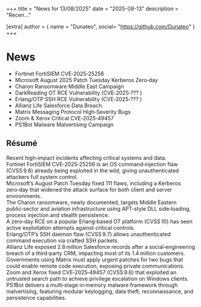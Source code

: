 +++
  title = "News for 13/08/2025"
  date = "2025-08-13"
  description = "Recen..."

  [extra]
  author = { name = "Dunateo", social= "https://github.com/Dunateo" }
  +++<html><body>
<h1>News</h1>
<ul>
  <li>Fortinet FortiSIEM CVE‑2025‑25256</li>
  <li>Microsoft August 2025 Patch Tuesday Kerberos Zero‑day</li>
  <li>Charon Ransomware Middle East Campaign</li>
  <li>DarkReading OT RCE Vulnerability (CVE‑2025‑??? )</li>
  <li>Erlang/OTP SSH RCE Vulnerability (CVE‑2025‑??? )</li>
  <li>Allianz Life Salesforce Data Breach</li>
  <li>Matrix Messaging Protocol High‑Severity Bugs</li>
  <li>Zoom & Xerox Critical CVE‑2025‑49457</li>
  <li>PS1Bot Malware Malvertising Campaign</li>
</ul>
<h2>Résumé</h2>
<p>Recent high‑impact incidents affecting critical systems and data.<br>Fortinet FortiSIEM CVE‑2025‑25256 is an OS command‑injection flaw (CVSS 9.8) already being exploited in the wild, giving unauthenticated attackers full system control.<br>Microsoft’s August Patch Tuesday fixed 111 flaws, including a Kerberos zero‑day that widened the attack surface for both client and server environments.<br>The Charon ransomware, newly documented, targets Middle Eastern public‑sector and aviation infrastructure using APT‑style DLL side‑loading, process injection and stealth persistence.<br>A zero‑day RCE on a popular Erlang‑based OT platform (CVSS 10) has seen active exploitation attempts against critical controls.<br>Erlang/OTP’s SSH daemon flaw (CVSS 9.7) allows unauthenticated command execution via crafted SSH packets.<br>Allianz Life exposed 2.8 million Salesforce records after a social‑engineering breach of a third‑party CRM, impacting most of its 1.4 million customers.<br>Governments using Matrix must apply urgent patches for two bugs that could enable remote code execution, exposing private communications.<br>Zoom and Xerox fixed CVE‑2025‑49457 (CVSS 9.6) that exploited an untrusted search path to achieve privilege escalation on Windows clients.<br>PS1Bot delivers a multi‑stage in‑memory malware framework through malvertising, featuring modular keylogging, data theft, reconnaissance, and persistence capabilities.</p>
</body></html>